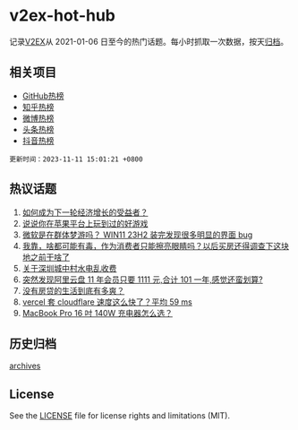 # v2ex-hot-hub

 记录[V2EX](https://www.v2ex.com/)从 2021-01-06 日至今的热门话题。每小时抓取一次数据，按天[归档](archives)。
 
 ## 相关项目

- [GitHub热榜](https://github.com/it985/github-hot-hub)
- [知乎热榜](https://github.com/it985/zhihu-hot-hub)
- [微博热榜](https://github.com/it985/weibo-hot-hub)
- [头条热榜](https://github.com/it985/toutiao-hot-hub)
- [抖音热榜](https://github.com/it985/douyin-hot-hub)


 `更新时间：2023-11-11 15:01:21 +0800`

## 热议话题

1. [如何成为下一轮经济增长的受益者？](https://www.v2ex.com/t/990726)
1. [说说你在苹果平台上玩到过的好游戏](https://www.v2ex.com/t/990699)
1. [微软是在群体梦游吗？ WIN11 23H2 装完发现很多明显的界面 bug](https://www.v2ex.com/t/990711)
1. [我靠，啥都可能有毒，作为消费者只能擦亮眼睛吗？以后买房还得调查下这块地之前干啥了](https://www.v2ex.com/t/990854)
1. [关于深圳城中村水电乱收费](https://www.v2ex.com/t/990716)
1. [突然发现阿里云盘 11 年会员只要 1111 元,合计 101 一年,感觉还蛮划算?](https://www.v2ex.com/t/990893)
1. [没有房贷的生活到底有多爽？](https://www.v2ex.com/t/990781)
1. [vercel 套 cloudflare 速度这么快了？平均 59 ms](https://www.v2ex.com/t/990710)
1. [MacBook Pro 16 吋 140W 充电器怎么选？](https://www.v2ex.com/t/990869)

## 历史归档

[archives](archives)

## License

See the [LICENSE](LICENSE) file for license rights and limitations (MIT).
